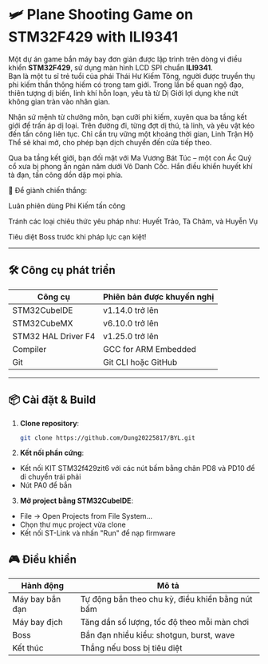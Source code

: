 # 🛩️ Plane Shooting Game on STM32F429 with ILI9341

Một dự án game bắn máy bay đơn giản được lập trình trên dòng vi điều khiển **STM32F429**, sử dụng màn hình LCD SPI chuẩn **ILI9341**.  
Bạn là một tu sĩ trẻ tuổi của phái Thái Hư Kiếm Tông, người được truyền thụ phi kiếm thần thông hiếm có trong tam giới. Trong lần bế quan ngộ đạo, thiên tượng dị biến, linh khí hỗn loạn, yêu tà từ Dị Giới lợi dụng khe nứt không gian tràn vào nhân gian.

Nhận sứ mệnh từ chưởng môn, bạn cưỡi phi kiếm, xuyên qua ba tầng kết giới để trấn áp dị loại. Trên đường đi, từng đợt dị thú, tà linh, và yêu vật kéo đến tấn công liên tục. Chỉ cần trụ vững một khoảng thời gian, Linh Trận Hộ Thể sẽ khai mở, cho phép bạn dịch chuyển đến cửa tiếp theo.

Qua ba tầng kết giới, bạn đối mặt với Ma Vương Bát Túc – một con Ác Quỷ cổ xưa bị phong ấn ngàn năm dưới Vô Danh Cốc. Hắn điều khiển huyết khí tà đạn, tấn công dồn dập mọi phía.

🔸 Để giành chiến thắng:

Luân phiên dùng Phi Kiếm tấn công

Tránh các loại chiêu thức yêu pháp như: Huyết Trảo, Tà Châm, và Huyễn Vụ

Tiêu diệt Boss trước khi pháp lực cạn kiệt!

---

## 🛠️ Công cụ phát triển

| Công cụ             | Phiên bản được khuyến nghị       |
|---------------------|----------------------------------|
| STM32CubeIDE        | v1.14.0 trở lên                  |
| STM32CubeMX         | v6.10.0 trở lên                  |
| STM32 HAL Driver F4 | v1.25.0 trở lên                  |
| Compiler            | GCC for ARM Embedded             |
| Git                 | Git CLI hoặc GitHub              |

---

## 📦 Cài đặt & Build

1. **Clone repository**:
   ```bash
   git clone https://github.com/Dung20225817/BYL.git
2. **Kết nối phần cứng**:
- Kết nối KIT STM32f429zit6 với các nút bấm bằng chân PD8 và PD10 để di chuyển trái phải
- Nút PA0 để bắn
3. **Mở project bằng STM32CubeIDE**:
- File → Open Projects from File System... 
- Chọn thư mục project vừa clone
- Kết nối ST-Link và nhấn "Run" để nạp firmware
## 🎮 Điều khiển
|   Hành động	  |            Mô tả                        |
|----------------|-----------------------------------------|
|Máy bay bắn đạn |Tự động bắn theo chu kỳ, điều khiển bằng nút bấm           |
|Máy bay địch	  |  Tăng dần số lượng, tốc độ theo mỗi màn chơi    |
|Boss            |Bắn đạn nhiều kiểu: shotgun, burst, wave  |
|Kết thúc	     |Thắng nếu boss bị tiêu diệt              |
  
